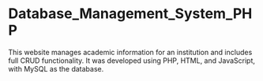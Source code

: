 # Database_Management_System_PHP
This website manages academic information for an institution and includes full CRUD functionality. It was developed using PHP, HTML, and JavaScript, with MySQL as the database.
